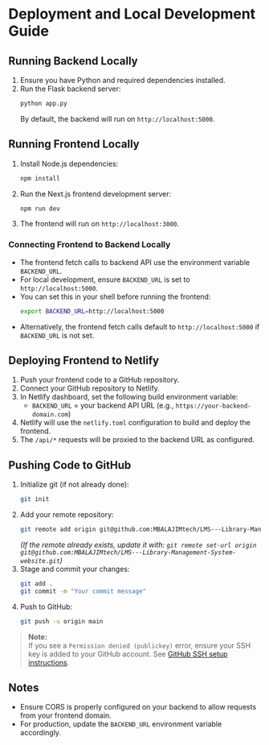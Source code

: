 # Deployment and Local Development Guide

## Running Backend Locally

1. Ensure you have Python and required dependencies installed.
2. Run the Flask backend server:
   ```bash
   python app.py
   ```
   By default, the backend will run on `http://localhost:5000`.

## Running Frontend Locally

1. Install Node.js dependencies:
   ```bash
   npm install
   ```
2. Run the Next.js frontend development server:
   ```bash
   npm run dev
   ```
3. The frontend will run on `http://localhost:3000`.

### Connecting Frontend to Backend Locally

- The frontend fetch calls to backend API use the environment variable `BACKEND_URL`.
- For local development, ensure `BACKEND_URL` is set to `http://localhost:5000`.
- You can set this in your shell before running the frontend:
  ```bash
  export BACKEND_URL=http://localhost:5000
  ```
- Alternatively, the frontend fetch calls default to `http://localhost:5000` if `BACKEND_URL` is not set.

## Deploying Frontend to Netlify

1. Push your frontend code to a GitHub repository.
2. Connect your GitHub repository to Netlify.
3. In Netlify dashboard, set the following build environment variable:
   - `BACKEND_URL` = your backend API URL (e.g., `https://your-backend-domain.com`)
4. Netlify will use the `netlify.toml` configuration to build and deploy the frontend.
5. The `/api/*` requests will be proxied to the backend URL as configured.

## Pushing Code to GitHub

1. Initialize git (if not already done):
   ```bash
   git init
   ```
2. Add your remote repository:
   ```bash
   git remote add origin git@github.com:MBALAJIMtech/LMS---Library-Management-System-website.git
   ```
   *(If the remote already exists, update it with: `git remote set-url origin git@github.com:MBALAJIMtech/LMS---Library-Management-System-website.git`)*
3. Stage and commit your changes:
   ```bash
   git add .
   git commit -m "Your commit message"
   ```
4. Push to GitHub:
   ```bash
   git push -u origin main
   ```

> **Note:**  
> If you see a `Permission denied (publickey)` error, ensure your SSH key is added to your GitHub account. See [GitHub SSH setup instructions](https://docs.github.com/en/authentication/connecting-to-github-with-ssh).

## Notes

- Ensure CORS is properly configured on your backend to allow requests from your frontend domain.
- For production, update the `BACKEND_URL` environment variable accordingly.
